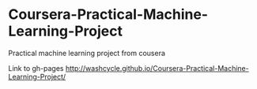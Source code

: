 # Coursera-Practical-Machine-Learning-Project
Practical machine learning project from cousera

Link to gh-pages
http://washcycle.github.io/Coursera-Practical-Machine-Learning-Project/
